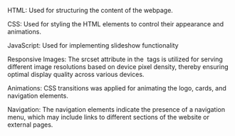 HTML: Used for structuring the content of the webpage.

CSS: Used for styling the HTML elements to control their appearance and animations.

JavaScript: Used for implementing slideshow functionality

Responsive Images: The srcset attribute in the <img> tags is utilized for serving different image resolutions based on device pixel density, thereby ensuring optimal display quality across various devices.

Animations: CSS transitions was applied for animating the logo, cards, and navigation elements.

Navigation: The navigation elements indicate the presence of a navigation menu, which may include links to different sections of the website or external pages.